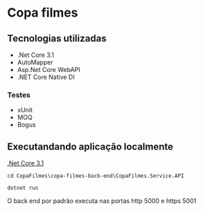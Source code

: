 # Copa filmes

## Tecnologias utilizadas

- .Net Core 3.1
- AutoMapper
- Asp.Net Core WebAPI
- .NET Core Native DI
### Testes
- xUnit
- MOQ
- Bogus

## Executandando aplicação localmente

[.Net Core 3.1](https://dotnet.microsoft.com/download/dotnet-core/3.1)

`cd CopaFilmes\copa-filmes-back-end\CopaFilmes.Service.API`

`dotnet run`

O back end por padrão executa nas portas http 5000 e https 5001
